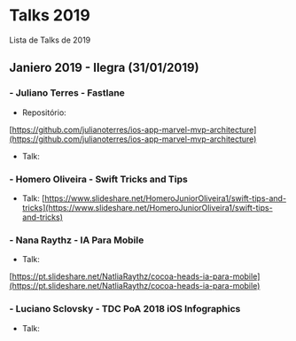 # Talks 2019
Lista de Talks de 2019

## Janiero 2019 - Ilegra (31/01/2019)

### - Juliano Terres - Fastlane

- Repositório: 

[https://github.com/julianoterres/ios-app-marvel-mvp-architecture](https://github.com/julianoterres/ios-app-marvel-mvp-architecture)

- Talk:


### - Homero Oliveira - Swift Tricks and Tips

- Talk: [https://www.slideshare.net/HomeroJuniorOliveira1/swift-tips-and-tricks](https://www.slideshare.net/HomeroJuniorOliveira1/swift-tips-and-tricks)


### - Nana Raythz - IA Para Mobile

- Talk: 

[https://pt.slideshare.net/NatliaRaythz/cocoa-heads-ia-para-mobile](https://pt.slideshare.net/NatliaRaythz/cocoa-heads-ia-para-mobile)

### - Luciano Sclovsky - TDC PoA 2018 iOS Infographics

- Talk: 
